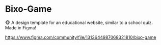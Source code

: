 # Bixo-Game
 🐵 A design template for an educational website, similar to a  school quiz. Made in Figma!

 https://www.figma.com/community/file/1313644987068321810/bixo-game
